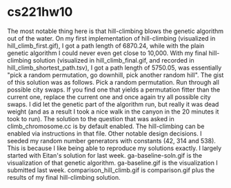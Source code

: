 # cs221hw10
The most notable thing here is that hill-climbing blows the genetic algorithm out of the water. On my first implementation of hill-climbing (visualized in hill_climb_first.gif), I got a path length of 6870.24, while with the plain genetic algorithm I could never even get close to 10,000. With my final hill-climbing solution (visualized in hill_climb_final.gif, and recorded in hill_climb_shortest_path.tsv), I got a path length of 5750.05, was essentially "pick a random permutation, go downhill, pick another random hill". The gist of this solution was as follows. Pick a random permutation. Run through all possible city swaps. If you find one that yields a permutation fitter than the current one, replace the current one and once again try all possible city swaps. I did let the genetic part of the algorithm run, but really it was dead weight (and as a result I took a nice walk in the canyon in the 20 minutes it took to run). The solution to the question that was asked in climb_chromosome.cc is by default enabled. The hill-climbing can be enabled via instructions in that file.
Other notable design decisions. I seeded my random number generators with constants (42, 314 and 538). This is because I like being able to reproduce my solutions exactly.
I largely started with Eitan's solution for last week. ga-baseline-soln.gif is the visualization of that genetic algorithm. ga-baseline.gif is the visualization I submitted last week.
comparison_hill_climb.gif is comparison.gif plus the results of my final hill-climbing solution.